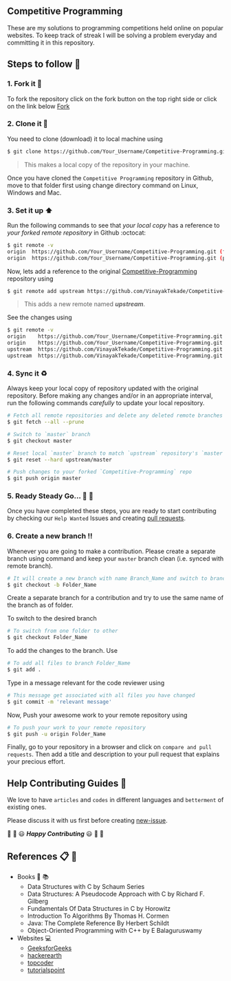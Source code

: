 ## Competitive Programming

These are my solutions to programming competitions held online on popular websites. To keep track of streak I will be solving a problem everyday and committing it in this repository. 

## Steps to follow :scroll:

### 1. Fork it :fork_and_knife:
To fork the repository click on the fork button on the top right side or click on the link below
 [Fork](https://github.com/login?return_to=%2FVinayakTekade%2FCompetitive-Programming)

### 2. Clone it :busts_in_silhouette:
You need to clone (download) it to local machine using

```sh
$ git clone https://github.com/Your_Username/Competitive-Programming.git
```

> This makes a local copy of the repository in your machine.

Once you have cloned the `Competitive Programming` repository in Github, move to that folder first using change directory command on Linux, Windows and Mac.

### 3. Set it up :arrow_up:

Run the following commands to see that *your local copy* has a reference to *your forked remote repository* in Github :octocat:

```sh
$ git remote -v
origin  https://github.com/Your_Username/Competitive-Programming.git (fetch)
origin  https://github.com/Your_Username/Competitive-Programming.git (push)
```

Now, lets add a reference to the original [Competitive-Programming](https://github.com/VinayakTekade/Competitive-Programming) repository using

```sh
$ git remote add upstream https://github.com/VinayakTekade/Competitive-Programming.git
```

> This adds a new remote named ***upstream***.

See the changes using

```sh
$ git remote -v
origin    https://github.com/Your_Username/Competitive-Programming.git (fetch)
origin    https://github.com/Your_Username/Competitive-Programming.git (push)
upstream  https://github.com/VinayakTekade/Competitive-Programming.git (fetch)
upstream  https://github.com/VinayakTekade/Competitive-Programming.git (push)
```

### 4. Sync it :recycle:

Always keep your local copy of repository updated with the original repository.
Before making any changes and/or in an appropriate interval, run the following commands *carefully* to update your local repository.

```sh
# Fetch all remote repositories and delete any deleted remote branches
$ git fetch --all --prune

# Switch to `master` branch
$ git checkout master

# Reset local `master` branch to match `upstream` repository's `master` branch
$ git reset --hard upstream/master

# Push changes to your forked `Competitive-Programming` repo
$ git push origin master
```

### 5. Ready Steady Go... :turtle: :rabbit2:

Once you have completed these steps, you are ready to start contributing by checking our `Help Wanted` Issues and creating [pull requests](https://github.com/VinayakTekade/Competitive-Programming/pulls).

### 6. Create a new branch :bangbang:

Whenever you are going to make a contribution. Please create a separate branch using command and keep your `master` branch clean (i.e. synced with remote branch).

```sh
# It will create a new branch with name Branch_Name and switch to branch Folder_Name
$ git checkout -b Folder_Name
```

Create a separate branch for a contribution and try to use the same name of the branch as of folder.

To switch to the desired branch

```sh
# To switch from one folder to other
$ git checkout Folder_Name
```

To add the changes to the branch. Use

```sh
# To add all files to branch Folder_Name
$ git add .
```

Type in a message relevant for the code reviewer using

```sh
# This message get associated with all files you have changed
$ git commit -m 'relevant message'
```

Now, Push your awesome work to your remote repository using

```sh
# To push your work to your remote repository
$ git push -u origin Folder_Name
```

Finally, go to your repository in a browser and click on `compare and pull requests`.
Then add a title and description to your pull request that explains your precious effort.

## Help Contributing Guides :crown:

We love to have `articles` and `codes` in different languages and `betterment` of existing ones.

Please discuss it with us first before creating [new-issue](https://github.com/VinayakTekade/Competitive-Programming/issues/new).

:tada: :confetti_ball: :smiley: _**Happy Contributing**_ :smiley: :confetti_ball: :tada:


## References :clipboard: :scroll:

- Books :book: :books:
    - Data Structures with C by Schaum Series
    - Data Structures: A Pseudocode Approach with C by Richard F. Gilberg
    - Fundamentals Of Data Structures in C by Horowitz
    - Introduction To Algorithms By Thomas H. Cormen
    - Java: The Complete Reference By Herbert Schildt
    - Object-Oriented Programming with C++ by E Balaguruswamy
- Websites :computer:
    - [GeeksforGeeks](http://www.geeksforgeeks.org)
    - [hackerearth](https://www.hackerearth.com/notes)
    - [topcoder](https://www.topcoder.com/community/competitive-programming/tutorials/)
    - [tutorialspoint](http://www.tutorialspoint.com)
